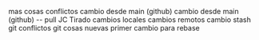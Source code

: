 mas cosas
conflictos
cambio desde main (github)
cambio desde main (github) -- pull
JC Tirado
cambios locales
cambios remotos
cambio stash
git conflictos
git cosas nuevas
primer cambio para rebase